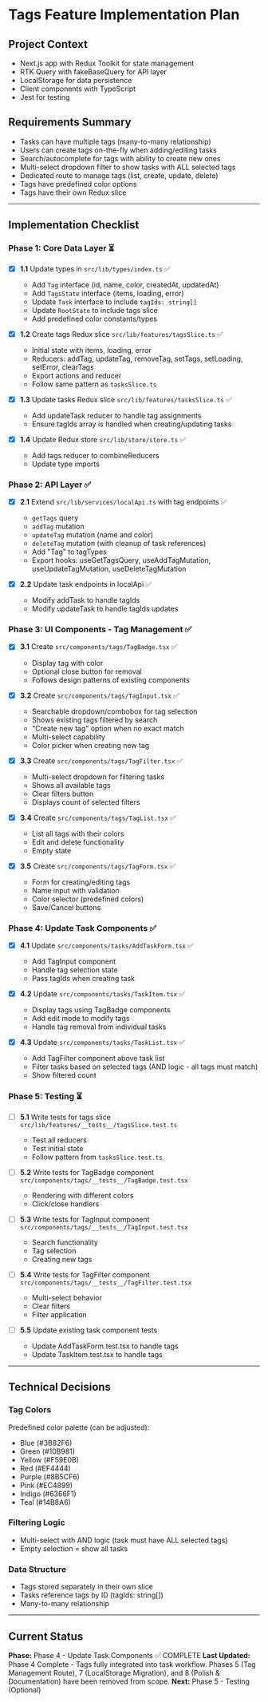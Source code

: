 # Tags Feature Implementation Plan

## Project Context

- Next.js app with Redux Toolkit for state management
- RTK Query with fakeBaseQuery for API layer
- LocalStorage for data persistence
- Client components with TypeScript
- Jest for testing

## Requirements Summary

- Tasks can have multiple tags (many-to-many relationship)
- Users can create tags on-the-fly when adding/editing tasks
- Search/autocomplete for tags with ability to create new ones
- Multi-select dropdown filter to show tasks with ALL selected tags
- Dedicated route to manage tags (list, create, update, delete)
- Tags have predefined color options
- Tags have their own Redux slice

---

## Implementation Checklist

### Phase 1: Core Data Layer ⏳

- [x] **1.1** Update types in `src/lib/types/index.ts` ✅

  - Add `Tag` interface (id, name, color, createdAt, updatedAt)
  - Add `TagsState` interface (items, loading, error)
  - Update `Task` interface to include `tagIds: string[]`
  - Update `RootState` to include tags slice
  - Add predefined color constants/types

- [x] **1.2** Create tags Redux slice `src/lib/features/tagsSlice.ts` ✅

  - Initial state with items, loading, error
  - Reducers: addTag, updateTag, removeTag, setTags, setLoading, setError, clearTags
  - Export actions and reducer
  - Follow same pattern as `tasksSlice.ts`

- [x] **1.3** Update tasks Redux slice `src/lib/features/tasksSlice.ts` ✅

  - Add updateTask reducer to handle tag assignments
  - Ensure tagIds array is handled when creating/updating tasks

- [x] **1.4** Update Redux store `src/lib/store/store.ts` ✅
  - Add tags reducer to combineReducers
  - Update type imports

### Phase 2: API Layer ✅

- [x] **2.1** Extend `src/lib/services/localApi.ts` with tag endpoints ✅

  - `getTags` query
  - `addTag` mutation
  - `updateTag` mutation (name and color)
  - `deleteTag` mutation (with cleanup of task references)
  - Add "Tag" to tagTypes
  - Export hooks: useGetTagsQuery, useAddTagMutation, useUpdateTagMutation, useDeleteTagMutation

- [x] **2.2** Update task endpoints in localApi ✅
  - Modify addTask to handle tagIds
  - Modify updateTask to handle tagIds updates

### Phase 3: UI Components - Tag Management ✅

- [x] **3.1** Create `src/components/tags/TagBadge.tsx` ✅

  - Display tag with color
  - Optional close button for removal
  - Follows design patterns of existing components

- [x] **3.2** Create `src/components/tags/TagInput.tsx` ✅

  - Searchable dropdown/combobox for tag selection
  - Shows existing tags filtered by search
  - "Create new tag" option when no exact match
  - Multi-select capability
  - Color picker when creating new tag

- [x] **3.3** Create `src/components/tags/TagFilter.tsx` ✅

  - Multi-select dropdown for filtering tasks
  - Shows all available tags
  - Clear filters button
  - Displays count of selected filters

- [x] **3.4** Create `src/components/tags/TagList.tsx` ✅

  - List all tags with their colors
  - Edit and delete functionality
  - Empty state

- [x] **3.5** Create `src/components/tags/TagForm.tsx` ✅
  - Form for creating/editing tags
  - Name input with validation
  - Color selector (predefined colors)
  - Save/Cancel buttons

### Phase 4: Update Task Components ✅

- [x] **4.1** Update `src/components/tasks/AddTaskForm.tsx` ✅

  - Add TagInput component
  - Handle tag selection state
  - Pass tagIds when creating task

- [x] **4.2** Update `src/components/tasks/TaskItem.tsx` ✅

  - Display tags using TagBadge components
  - Add edit mode to modify tags
  - Handle tag removal from individual tasks

- [x] **4.3** Update `src/components/tasks/TaskList.tsx` ✅
  - Add TagFilter component above task list
  - Filter tasks based on selected tags (AND logic - all tags must match)
  - Show filtered count

### Phase 5: Testing ⏳

- [ ] **5.1** Write tests for tags slice `src/lib/features/__tests__/tagsSlice.test.ts`

  - Test all reducers
  - Test initial state
  - Follow pattern from `tasksSlice.test.ts`

- [ ] **5.2** Write tests for TagBadge component `src/components/tags/__tests__/TagBadge.test.tsx`

  - Rendering with different colors
  - Click/close handlers

- [ ] **5.3** Write tests for TagInput component `src/components/tags/__tests__/TagInput.test.tsx`

  - Search functionality
  - Tag selection
  - Creating new tags

- [ ] **5.4** Write tests for TagFilter component `src/components/tags/__tests__/TagFilter.test.tsx`

  - Multi-select behavior
  - Clear filters
  - Filter application

- [ ] **5.5** Update existing task component tests
  - Update AddTaskForm.test.tsx to handle tags
  - Update TaskItem.test.tsx to handle tags

---

## Technical Decisions

### Tag Colors

Predefined color palette (can be adjusted):

- Blue (#3B82F6)
- Green (#10B981)
- Yellow (#F59E0B)
- Red (#EF4444)
- Purple (#8B5CF6)
- Pink (#EC4899)
- Indigo (#6366F1)
- Teal (#14B8A6)

### Filtering Logic

- Multi-select with AND logic (task must have ALL selected tags)
- Empty selection = show all tasks

### Data Structure

- Tags stored separately in their own slice
- Tasks reference tags by ID (tagIds: string[])
- Many-to-many relationship

---

## Current Status

**Phase:** Phase 4 - Update Task Components ✅ COMPLETE
**Last Updated:** Phase 4 Complete - Tags fully integrated into task workflow. Phases 5 (Tag Management Route), 7 (LocalStorage Migration), and 8 (Polish & Documentation) have been removed from scope.
**Next:** Phase 5 - Testing (Optional)
